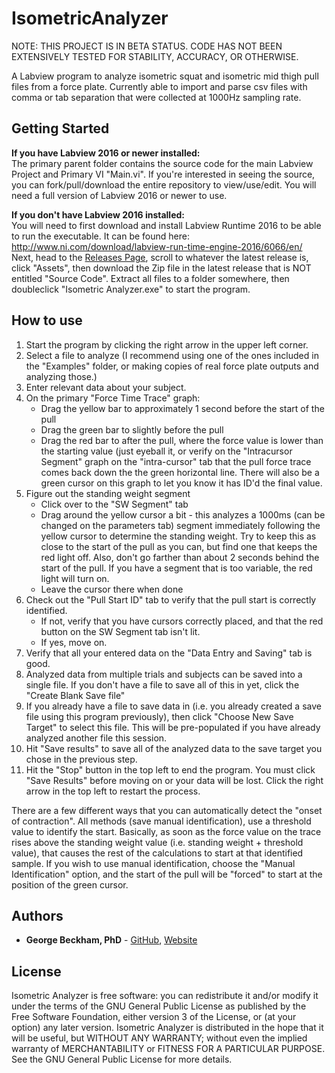 # IsometricAnalyzer

NOTE: THIS PROJECT IS IN BETA STATUS. CODE HAS NOT BEEN EXTENSIVELY TESTED FOR STABILITY, ACCURACY, OR OTHERWISE. 

A Labview program to analyze isometric squat and isometric mid thigh pull files from a force plate. Currently able to import and parse csv files with comma or tab separation that were collected at 1000Hz sampling rate. 

## Getting Started

**If you have Labview 2016 or newer installed:**  
The primary parent folder contains the source code for the main Labview Project and Primary VI "Main.vi". If you're interested in seeing the source, you can fork/pull/download the entire repository to view/use/edit. You will need a full version of Labview 2016 or newer to use.

**If you don't have Labview 2016 installed:**  
You will need to first download and install Labview Runtime 2016 to be able to run the executable. It can be found here: http://www.ni.com/download/labview-run-time-engine-2016/6066/en/ Next, head to the [Releases Page](https://github.com/excellentsport/IsometricAnalyzer/releases), scroll to whatever the latest release is, click "Assets", then download the Zip file in the latest release that is NOT entitled "Source Code". Extract all files to a folder somewhere, then doubleclick "Isometric Analyzer.exe" to start the program.

## How to use

1. Start the program by clicking the right arrow in the upper left corner.
2. Select a file to analyze (I recommend using one of the ones included in the "Examples" folder, or making copies of real force plate outputs and analyzing those.)
3. Enter relevant data about your subject.
4. On the primary "Force Time Trace" graph:
	- Drag the yellow bar to approximately 1 second before the start of the pull
	- Drag the green bar to slightly before the pull
	- Drag the red bar to after the pull, where the force value is lower than the starting value (just eyeball it, or verify on the "Intracursor Segment" graph on the "intra-cursor" tab that the pull force trace comes back down the the green horizontal line. There will also be a green cursor on this graph to let you know it has ID'd the final value.
5. Figure out the standing weight segment
	- Click over to the "SW Segment" tab
	- Drag around the yellow cursor a bit - this analyzes a 1000ms (can be changed on the parameters tab) segment immediately following the yellow cursor to determine the standing weight. Try to keep this as close to the start of the pull as you can, but find one that keeps the red light off. Also, don't go farther than about 2 seconds behind the start of the pull. If you have a segment that is too variable, the red light will turn on. 
	- Leave the cursor there when done
6. Check out the "Pull Start ID" tab to verify that the pull start is correctly identified.
	- If not, verify that you have cursors correctly placed, and that the red button on the SW Segment tab isn't lit.
	- If yes, move on.
7. Verify that all your entered data on the "Data Entry and Saving" tab is good.
8. Analyzed data from multiple trials and subjects can be saved into a single file. If you don't have a file to save all of this in yet, click the "Create Blank Save file"
9. If you already have a file to save data in (i.e. you already created a save file using this program previously), then click "Choose New Save Target" to select this file. This will be pre-populated if you have already analyzed another file this session.
10. Hit "Save results" to save all of the analyzed data to the save target you chose in the previous step.
11. Hit the "Stop" button in the top left to end the program. You must click "Save Results" before moving on or your data will be lost. Click the right arrow in the top left to restart the process. 


There are a few different ways that you can automatically detect the "onset of contraction". All methods (save manual identification), use a threshold value to identify the start. Basically, as soon as the force value on the trace rises above the standing weight value (i.e. standing weight + threshold value), that causes the rest of the calculations to start at that identified sample. If you wish to use manual identification, choose the "Manual Identification" option, and the start of the pull will be "forced" to start at the position of the green cursor.

## Authors

* **George Beckham, PhD**  - [GitHub](https://github.com/ExcellentSport), [Website](https://www.georgebeckham.com)


## License

Isometric Analyzer is free software: you can redistribute it and/or modify it under the terms of the GNU General Public License as published by the Free Software Foundation, either version 3 of the License, or (at your option) any later version. Isometric Analyzer is distributed in the hope that it will be useful, but WITHOUT ANY WARRANTY; without even the implied warranty of MERCHANTABILITY or FITNESS FOR A PARTICULAR PURPOSE.  See the GNU General Public License for more details.
